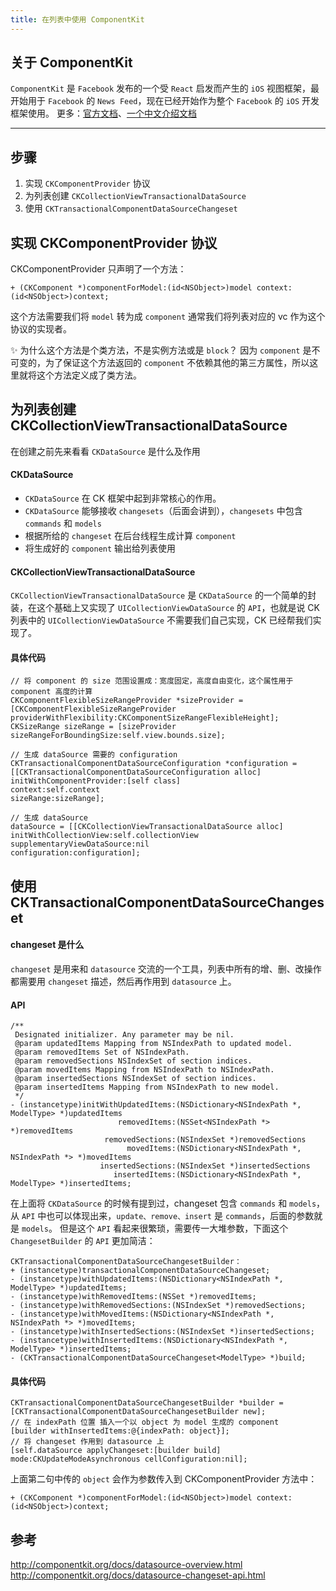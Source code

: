 ```yaml
---
title: 在列表中使用 ComponentKit
---
```


## 关于 ComponentKit
`ComponentKit` 是 `Facebook` 发布的一个受 `React` 启发而产生的 `iOS` 视图框架，最开始用于 `Facebook` 的 `News Feed`，现在已经开始作为整个 `Facebook` 的 `iOS` 开发框架使用。
更多：[官方文档](http://componentkit.org/)、[一个中文介绍文档](https://segmentfault.com/a/1190000002625560)

-------


## 步骤
1. 实现 `CKComponentProvider` 协议
2. 为列表创建 `CKCollectionViewTransactionalDataSource`
3. 使用 `CKTransactionalComponentDataSourceChangeset`

## 实现 CKComponentProvider 协议
CKComponentProvider 只声明了一个方法：

```
+ (CKComponent *)componentForModel:(id<NSObject>)model context:(id<NSObject>)context;
```
这个方法需要我们将 `model` 转为成 `component`
通常我们将列表对应的 vc 作为这个协议的实现者。

✨ 为什么这个方法是个类方法，不是实例方法或是 `block`？
因为 `component` 是不可变的，为了保证这个方法返回的 `component` 不依赖其他的第三方属性，所以这里就将这个方法定义成了类方法。 

## 为列表创建 CKCollectionViewTransactionalDataSource
在创建之前先来看看 `CKDataSource` 是什么及作用
#### CKDataSource
* `CKDataSource` 在 CK 框架中起到非常核心的作用。
* `CKDataSource` 能够接收 `changesets`（后面会讲到），`changesets` 中包含 `commands` 和 `models`
* 根据所给的 `changeset` 在后台线程生成计算 `component`
* 将生成好的 `component` 输出给列表使用

#### CKCollectionViewTransactionalDataSource
`CKCollectionViewTransactionalDataSource` 是 `CKDataSource` 的一个简单的封装，在这个基础上又实现了 `UICollectionViewDataSource` 的 `API`，也就是说 CK 列表中的 `UICollectionViewDataSource` 不需要我们自己实现，CK 已经帮我们实现了。

#### 具体代码

```
// 将 component 的 size 范围设置成：宽度固定，高度自由变化，这个属性用于 component 高度的计算
CKComponentFlexibleSizeRangeProvider *sizeProvider =
[CKComponentFlexibleSizeRangeProvider providerWithFlexibility:CKComponentSizeRangeFlexibleHeight];
CKSizeRange sizeRange = [sizeProvider sizeRangeForBoundingSize:self.view.bounds.size];
    
// 生成 dataSource 需要的 configuration
CKTransactionalComponentDataSourceConfiguration *configuration =
[[CKTransactionalComponentDataSourceConfiguration alloc]
initWithComponentProvider:[self class]
context:self.context
sizeRange:sizeRange];

// 生成 dataSource
dataSource = [[CKCollectionViewTransactionalDataSource alloc] 
initWithCollectionView:self.collectionView 
supplementaryViewDataSource:nil 
configuration:configuration];
```

## 使用 CKTransactionalComponentDataSourceChangeset
#### changeset 是什么
`changeset` 是用来和 `datasource` 交流的一个工具，列表中所有的增、删、改操作都需要用 `changeset` 描述，然后再作用到 `datasource` 上。

#### API

```
/**
 Designated initializer. Any parameter may be nil.
 @param updatedItems Mapping from NSIndexPath to updated model.
 @param removedItems Set of NSIndexPath.
 @param removedSections NSIndexSet of section indices.
 @param movedItems Mapping from NSIndexPath to NSIndexPath.
 @param insertedSections NSIndexSet of section indices.
 @param insertedItems Mapping from NSIndexPath to new model.
 */
- (instancetype)initWithUpdatedItems:(NSDictionary<NSIndexPath *, ModelType> *)updatedItems
                        removedItems:(NSSet<NSIndexPath *> *)removedItems
                     removedSections:(NSIndexSet *)removedSections
                          movedItems:(NSDictionary<NSIndexPath *, NSIndexPath *> *)movedItems
                    insertedSections:(NSIndexSet *)insertedSections
                       insertedItems:(NSDictionary<NSIndexPath *, ModelType> *)insertedItems;
```
 在上面将 `CKDataSource` 的时候有提到过，changeset 包含 `commands` 和 `models`，从 `API` 中也可以体现出来，`update、remove、insert` 是 `commands`，后面的参数就是 `models`。
 但是这个 `API` 看起来很繁琐，需要传一大堆参数，下面这个 `ChangesetBuilder` 的 `API` 更加简洁：
  
```
CKTransactionalComponentDataSourceChangesetBuilder：
+ (instancetype)transactionalComponentDataSourceChangeset;
- (instancetype)withUpdatedItems:(NSDictionary<NSIndexPath *, ModelType> *)updatedItems;
- (instancetype)withRemovedItems:(NSSet *)removedItems;
- (instancetype)withRemovedSections:(NSIndexSet *)removedSections;
- (instancetype)withMovedItems:(NSDictionary<NSIndexPath *, NSIndexPath *> *)movedItems;
- (instancetype)withInsertedSections:(NSIndexSet *)insertedSections;
- (instancetype)withInsertedItems:(NSDictionary<NSIndexPath *, ModelType> *)insertedItems;
- (CKTransactionalComponentDataSourceChangeset<ModelType> *)build;
```

#### 具体代码

```
CKTransactionalComponentDataSourceChangesetBuilder *builder = [CKTransactionalComponentDataSourceChangesetBuilder new];
// 在 indexPath 位置 插入一个以 object 为 model 生成的 component
[builder withInsertedItems:@{indexPath: object}];
// 将 changeset 作用到 datasource 上
[self.dataSource applyChangeset:[builder build] mode:CKUpdateModeAsynchronous cellConfiguration:nil];
```
上面第二句中传的 `object` 会作为参数传入到 CKComponentProvider 方法中：

```
+ (CKComponent *)componentForModel:(id<NSObject>)model context:(id<NSObject>)context;
```

## 参考
http://componentkit.org/docs/datasource-overview.html
http://componentkit.org/docs/datasource-changeset-api.html

